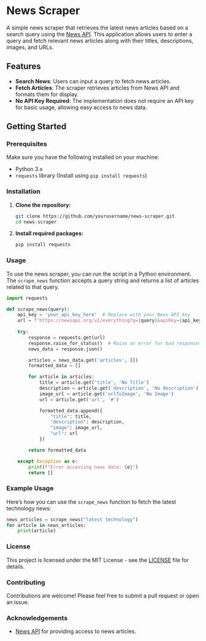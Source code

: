 # News Scraper

A simple news scraper that retrieves the latest news articles based on a search query using the [News API](https://newsapi.org/). This application allows users to enter a query and fetch relevant news articles along with their titles, descriptions, images, and URLs.

## Features

- **Search News**: Users can input a query to fetch news articles.
- **Fetch Articles**: The scraper retrieves articles from News API and formats them for display.
- **No API Key Required**: The implementation does not require an API key for basic usage, allowing easy access to news data.

## Getting Started

### Prerequisites

Make sure you have the following installed on your machine:

- Python 3.x
- `requests` library (Install using `pip install requests`)

### Installation

1. **Clone the repository:**
   ```bash
   git clone https://github.com/yourusername/news-scraper.git
   cd news-scraper
   ```

2. **Install required packages:**
   ```bash
   pip install requests
   ```

### Usage

To use the news scraper, you can run the script in a Python environment. The `scrape_news` function accepts a query string and returns a list of articles related to that query.

```python
import requests

def scrape_news(query):
    api_key = 'your_api_key_here'  # Replace with your News API key
    url = f'https://newsapi.org/v2/everything?q={query}&apiKey={api_key}'
    
    try:
        response = requests.get(url)
        response.raise_for_status()  # Raise an error for bad responses
        news_data = response.json()

        articles = news_data.get('articles', [])
        formatted_data = []

        for article in articles:
            title = article.get('title', 'No Title')
            description = article.get('description', 'No description')
            image_url = article.get('urlToImage', 'No Image')
            url = article.get('url', '#')

            formatted_data.append({
                "title": title,
                "description": description,
                "image": image_url,
                "url": url
            })

        return formatted_data

    except Exception as e:
        print(f"Error accessing news data: {e}")
        return []
```

### Example Usage

Here’s how you can use the `scrape_news` function to fetch the latest technology news:

```python
news_articles = scrape_news("latest technology")
for article in news_articles:
    print(article)
```

### License

This project is licensed under the MIT License - see the [LICENSE](LICENSE) file for details.

### Contributing

Contributions are welcome! Please feel free to submit a pull request or open an issue.

### Acknowledgements

- [News API](https://newsapi.org/) for providing access to news articles.

```

